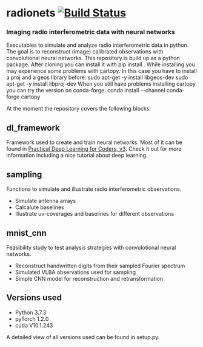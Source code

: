 # radionets [![Build Status](https://travis-ci.com/Kevin2/radionets.svg?branch=master)](https://travis-ci.org/kevin2/radionets)

### Imaging radio interferometric data with neural networks

Executables to simulate and analyze radio interferometric data in python. The goal is to reconstruct (image) calibrated observations with convolutional neural networks. 
This repository is build up as a python package. After cloning you can install it with
    pip install .
While installing you may experience some problems with cartopy. In this case you have to install a proj and a geos library before:
    sudo apt-get -y install libgeos-dev
    sudo apt-get -y install libproj-dev
When you still have problems installing cartopy you can try the version on conda-forge:
    conda install --channel conda-forge cartopy

At the moment the repository covers the following blocks:

## dl_framework

Framework used to create and train neural networks. Most of it can be found in [Practical Deep Learning for Coders, v3](https://course.fast.ai/index.html). Check it out for more information including a nice tutorial about deep learning.

## sampling

Functions to simulate and illustrate radio interferometric observations.

* Simulate antenna arrays
* Calcalute baselines
* Illustrate uv-coverages and baselines for different observations

## mnist_cnn

Feasibility study to test analysis strategies with convulotional neural networks.

* Reconstruct handwritten digits from their sampled Fourier spectrum
* Simulated VLBA observations used for sampling
* Simple CNN model for reconstruction and retransformation

## Versions used

* Python 3.7.3
* pyTorch 1.2.0
* cuda V10.1.243

A detailed view of all versions used can be found in setup.py.